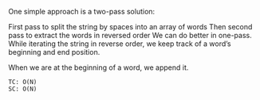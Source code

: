 One simple approach is a two-pass solution:

First pass to split the string by spaces into an array of words
Then second pass to extract the words in reversed order
We can do better in one-pass. While iterating the string in reverse order, we keep track of a word’s beginning and end position.

When we are at the beginning of a word, we append it.

    TC: O(N)
    SC: O(N)